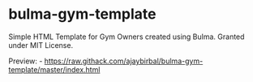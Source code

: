 # bulma-gym-template
Simple HTML Template for Gym Owners created using Bulma. Granted under MIT License.

Preview: - 
https://raw.githack.com/ajaybirbal/bulma-gym-template/master/index.html
